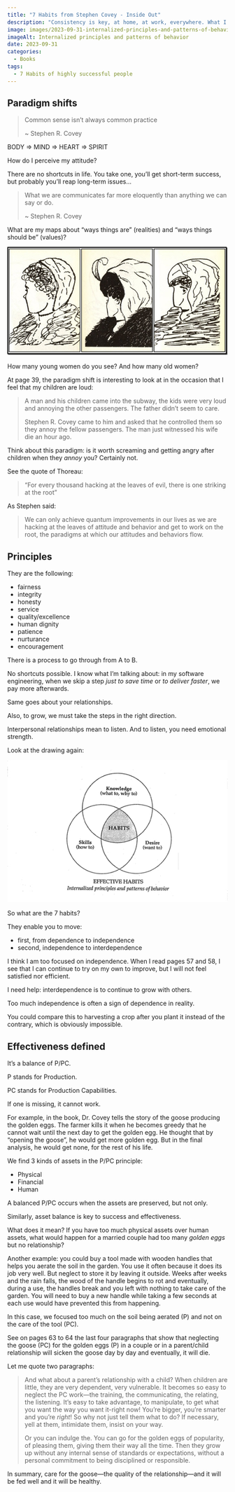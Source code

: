 ```yaml
---
title: "7 Habits from Stephen Covey - Inside Out"
description: "Consistency is key, at home, at work, everywhere. What I like about the Inside Out approach is that it makes you accountable. Let's dive into the topic."
image: images/2023-09-31-internalized-principles-and-patterns-of-behavior.jpg
imageAlt: Internalized principles and patterns of behavior
date: 2023-09-31
categories:
  - Books
tags:
  - 7 Habits of highly successful people
---
```


## Paradigm shifts

> Common sense isn’t always common practice
>
> ~ Stephen R. Covey

BODY ⇒ MIND ⇒ HEART ⇒ SPIRIT

How do I perceive my attitude?

There are no shortcuts in life. You take one, you’ll get short-term success, but probably you’ll reap long-term issues…

> What we are communicates far more eloquently than anything we can say or do.
>
> ~ Stephen R. Covey

What are my maps about “ways things are” (realities) and “ways things should be” (values)?

![An amazing set of pictures to challenge your personal view](images/3-women-in-a-drawing.png)

How many young women do you see? And how many old women?

At page 39, the paradigm shift is interesting to look at in the occasion that I feel that my children are loud:

> A man and his children came into the subway, the kids were very loud and annoying the other passengers. The father didn’t seem to care.
>
> Stephen R. Covey came to him and asked that he controlled them so they annoy the fellow passengers.
> The man just witnessed his wife die an hour ago.

Think about this paradigm: is it worth screaming and getting angry after children when they _annoy_ you? Certainly not.

See the quote of Thoreau:

> “For every thousand hacking at the leaves of evil, there is one striking at the root”

As Stephen said:

> We can only achieve quantum improvements in our lives as we are hacking at the leaves of attitude and behavior and get to work on the root, the paradigms at which our attitudes and behaviors flow.

## Principles

They are the following:

- fairness
- integrity
- honesty
- service
- quality/excellence
- human dignity
- patience
- nurturance
- encouragement

There is a process to go through from A to B.

No shortcuts possible. I know what I’m talking about: in my software engineering, when we skip a step _just to save time_ or _to deliver faster_, we pay more afterwards.

Same goes about your relationships.

Also, to grow, we must take the steps in the right direction.

Interpersonal relationships mean to listen. And to listen, you need emotional strength.

Look at the drawing again:

![Internalized principles and patterns of behavior make our habits](images/2023-09-31-internalized-principles-and-patterns-of-behavior.jpg)

So what are the 7 habits?

They enable you to move:

- first, from dependence to independence
- second, independence to interdependence

I think I am too focused on independence. When I read pages 57 and 58, I see that I can continue to try on my own to improve, but I will not feel satisfied nor efficient.

I need help: interdependence is to continue to grow with others.

Too much independence is often a sign of dependence in reality.

You could compare this to harvesting a crop after you plant it instead of the contrary, which is obviously impossible.

## Effectiveness defined

It’s a balance of P/PC.

P stands for Production.

PC stands for Production Capabilities.

If one is missing, it cannot work.

For example, in the book, Dr. Covey tells the story of the goose producing the golden eggs. The farmer kills it when he becomes greedy that he cannot wait until the next day to get the golden egg. He thought that by “opening the goose”, he would get more golden egg. But in the final analysis, he would get none, for the rest of his life.

We find 3 kinds of assets in the P/PC principle:

- Physical
- Financial
- Human

A balanced P/PC occurs when the assets are preserved, but not only.

Similarly, asset balance is key to success and effectiveness.

What does it mean?
If you have too much physical assets over human assets, what would happen for a married couple had too many _golden eggs_ but no relationship?

Another example: you could buy a tool made with wooden handles that helps you aerate the soil in the garden. You use it often because it does its job very well. But neglect to store it by leaving it outside. Weeks after weeks and the rain falls, the wood of the handle begins to rot and eventually, during a use, the handles break and you left with nothing to take care of the garden. You will need to buy a new handle while taking a few seconds at each use would have prevented this from happening.

In this case, we focused too much on the soil being aerated (P) and not on the care of the tool (PC).

See on pages 63 to 64 the last four paragraphs that show that neglecting the goose (PC) for the golden eggs (P) in a couple or in a parent/child relationship will sicken the goose day by day and eventually, it will die.

Let me quote two paragraphs:

> And what about a parent’s relationship with a child? When children are little, they are very dependent, very vulnerable. It becomes so easy to neglect the PC work—the training, the communicating, the relating, the listening. It’s easy to take advantage, to manipulate, to get what you want the way you want it-right now! You’re bigger, you’re smarter and you’re _right_! So why not just tell them what to do? If necessary, yell at them, intimidate them, insist on your way.
>
> Or you can indulge the. You can go for the golden eggs of popularity, of pleasing them, giving them their way all the time. Then they grow up without any internal sense of standards or expectations, without a personal commitment to being disciplined or responsible.

In summary, care for the goose—the quality of the relationship—and it will be fed well and it will be healthy.
